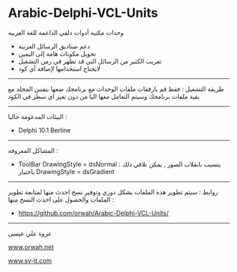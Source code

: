 # Arabic-Delphi-VCL-Units
وحدات مكتبة أدوات دلفي الداعمة للغة العربية


- دعم صناديق الرسائل العربية
- تحويل مكونات هامة إلى اليمين 
- تعريب الكثير من الرسائل التي قد تظهر في زمن التشغيل
- لايحتاج استخدامها لإضافة أي كود

_______________
طريقة التشغيل :
فقط قم بارفقات ملفات الوحدات مع برنامجك 
ضعها بنفس المجلد مع بقية ملفات برنامجك 
وسيتم التعامل معها اليا من دون تغير اي سطر في الكود


_______________
البيئات المدعومة حاليا :
- Delphi 10.1 Berline


_______________
المشاكل المعروفة :
- ToolBar DrawingStyle = dsNormal :
يتسبب بانقلاب الصور , يمكن تلافي ذلك باختيار 
DrawingStyle = dsGradient 


_______________
روابط :
سيتم تطوير هذه الملفات بشكل دوري وتوفير نسخ احدث منها
لمتابعة تطوير الملفات والحصول على احدث النسخ منها :
- https://github.com/orwah/Arabic-Delphi-VCL-Units/


_______________
عروة علي عيسى

www.orwah.net

www.sy-it.com
